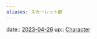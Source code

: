 ```yaml
---
aliases: スカーレット卿
---
```


date:: [2023-04-26](/Daily_Note/2023-04-26.md)
up:: [Character](202305011425.md)

